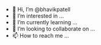 - 👋 Hi, I’m @bhavikpatell
- 👀 I’m interested in ...
- 🌱 I’m currently learning ...
- 💞️ I’m looking to collaborate on ...
- 📫 How to reach me ...

<!---
bhavikpatell/bhavikpatell is a ✨ special ✨ repository because its `README.md` (this file) appears on your GitHub profile.
You can click the Preview link to take a look at your changes.
--->
